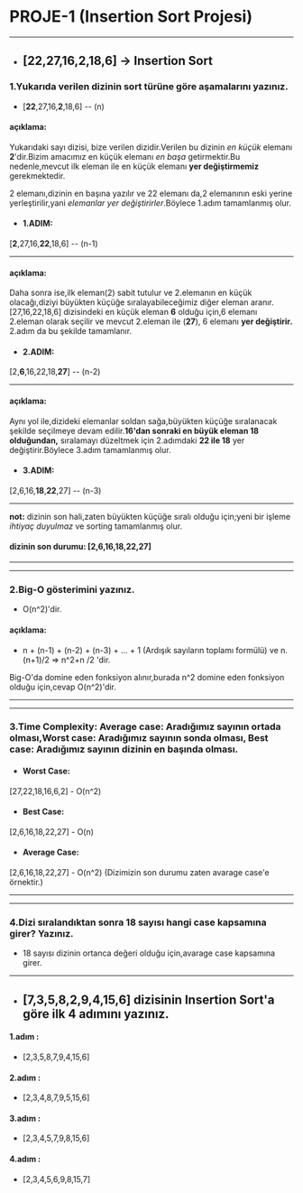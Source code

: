 # PROJE-1 (Insertion Sort Projesi)

---

- ## [22,27,16,2,18,6] -> Insertion Sort

### 1.Yukarıda verilen dizinin sort türüne göre aşamalarını yazınız.

-  [**22**,27,16,**2**,18,6] -- (n) 

#### açıklama: 
Yukarıdaki sayı dizisi, bize verilen dizidir.Verilen bu dizinin *en küçük* elemanı **2**'dir.Bizim amacımız en küçük elemanı *en başa* getirmektir.Bu nedenle,mevcut ilk eleman ile en küçük elemanı **yer değiştirmemiz** gerekmektedir.

2 elemanı,dizinin en başına yazılır ve 22 elemanı da,2 elemanının eski yerine yerleştirilir,yani *elemanlar yer değiştirirler*.Böylece 1.adım tamamlanmış olur.

- #### 1.ADIM:
 [**2**,27,16,**22**,18,6] -- (n-1)

---

#### açıklama:
Daha sonra ise,ilk eleman(2) sabit tutulur ve 2.elemanın en küçük olacağı,diziyi büyükten küçüğe sıralayabileceğimiz diğer eleman aranır. [27,16,22,18,6] dizisindeki en küçük eleman **6** olduğu için,6 elemanı 2.eleman olarak seçilir ve mevcut 2.eleman ile (**27**), 6 elemanı **yer değiştirir.** 2.adım da bu şekilde tamamlanır.

- #### 2.ADIM: 
[2,**6**,16,22,18,**27**] -- (n-2)

---

#### açıklama:
Aynı yol ile,dizideki elemanlar soldan sağa,büyükten küçüğe sıralanacak şekilde seçilmeye devam edilir.**16'dan sonraki en büyük eleman 18 olduğundan,** sıralamayı düzeltmek için 2.adımdaki **22 ile 18** yer değiştirir.Böylece 3.adım tamamlanmış olur.

- #### 3.ADIM:
[2,6,16,**18**,**22**,27] -- (n-3)

---

**not:** dizinin son hali,zaten büyükten küçüğe sıralı olduğu için;yeni bir işleme *ihtiyaç duyulmaz* ve sorting tamamlanmış olur.

#### dizinin son durumu:  [2,6,16,18,22,27]

---
---

### **2.Big-O gösterimini yazınız.**

- O(n^2)'dir.

#### açıklama:
 - n + (n-1) + (n-2) + (n-3) + ... + 1 
(Ardışık sayıların toplamı formülü)
ve
n.(n+1)/2 => n^2+n /2 'dir.

Big-O'da domine eden fonksiyon alınır,burada n^2 domine eden fonksiyon olduğu için,cevap O(n^2)'dir.

---
---

### 3.Time Complexity: Average case: Aradığımız sayının ortada olması,Worst case: Aradığımız sayının sonda olması, Best case: Aradığımız sayının dizinin en başında olması.

- #### Worst Case:
[27,22,18,16,6,2] - O(n^2)

- #### Best Case:
[2,6,16,18,22,27] - O(n)

- #### Average Case:
 [2,6,16,18,22,27] - O(n^2) 
 (Dizimizin son durumu zaten avarage case'e örnektir.)

---
---
### 4.Dizi sıralandıktan sonra 18 sayısı hangi case kapsamına girer? Yazınız.

- 18 sayısı dizinin ortanca değeri olduğu için,avarage case kapsamına girer.

---

- ## [7,3,5,8,2,9,4,15,6] dizisinin Insertion Sort'a göre ilk 4 adımını yazınız.

 #### 1.adım :
-  [2,3,5,8,7,9,4,15,6]

 #### 2.adım :
- [2,3,4,8,7,9,5,15,6]

#### 3.adım : 
- [2,3,4,5,7,9,8,15,6]

#### 4.adım : 
- [2,3,4,5,6,9,8,15,7]